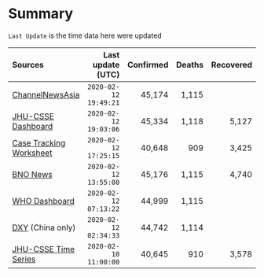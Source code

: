 # Summary

`Last Update` is the time data here were updated

|  Sources | Last update (UTC) | Confirmed | Deaths | Recovered |
|  :--- |  ---: |  ---: |  ---: |  ---: | 
| [ChannelNewsAsia](https://www.channelnewsasia.com/news/topics/wuhan-virus)  | `2020-02-12 19:49:21` | 45,174 | 1,115 |  | 
| [JHU-CSSE Dashboard](https://gisanddata.maps.arcgis.com/apps/opsdashboard/index.html#/bda7594740fd40299423467b48e9ecf6)  | `2020-02-12 19:03:06` | 45,334 | 1,118 | 5,127 | 
| [Case Tracking Worksheet](https://docs.google.com/spreadsheets/d/1qbE-UuJYw5V4FkyMZ-LplvUQZlut4oa5Zl3lrSmN_mk/htmlview)  | `2020-02-12 17:25:15` | 40,648 | 909 | 3,425 | 
| [BNO News](https://bnonews.com/index.php/2020/01/the-latest-coronavirus-cases/)  | `2020-02-12 13:55:00` | 45,176 | 1,115 | 4,740 | 
| [WHO Dashboard](https://who.maps.arcgis.com/apps/opsdashboard/index.html#/c88e37cfc43b4ed3baf977d77e4a0667)  | `2020-02-12 07:13:22` | 44,999 | 1,115 |  | 
| [DXY](https://3g.dxy.cn/newh5/view/pneumonia) (China only) | `2020-02-12 02:34:33` | 44,742 | 1,114 |  | 
| [JHU-CSSE Time Series](https://docs.google.com/spreadsheets/d/1UF2pSkFTURko2OvfHWWlFpDFAr1UxCBA4JLwlSP6KFo/htmlview?usp=sharing&sle=true#)  | `2020-02-10 11:00:00` | 40,645 | 910 | 3,578 | 
